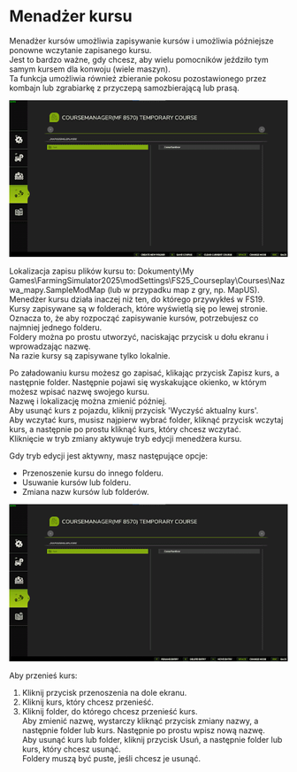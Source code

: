 # Menadżer kursu
Menadżer kursów umożliwia zapisywanie kursów i umożliwia późniejsze ponowne wczytanie zapisanego kursu.  
Jest to bardzo ważne, gdy chcesz, aby wielu pomocników jeździło tym samym kursem dla konwoju (wiele maszyn).  
Ta funkcja umożliwia również zbieranie pokosu pozostawionego przez kombajn lub zgrabiarkę z przyczepą samozbierającą lub prasą.  


![Image](../assets/images/managerbasehelp_0_0_765_430.png)

Lokalizacja zapisu plików kursu to: Dokumenty\My Games\FarmingSimulator2025\modSettings\FS25_Courseplay\Courses\Nazwa_mapy.SampleModMap (lub w przypadku map z gry, np. MapUS).  
Menedżer kursu działa inaczej niż ten, do którego przywykłeś w FS19.  
Kursy zapisywane są w folderach, które wyświetlą się po lewej stronie. Oznacza to, że aby rozpocząć zapisywanie kursów, potrzebujesz co najmniej jednego folderu.  
Foldery można po prostu utworzyć, naciskając przycisk u dołu ekranu i wprowadzając nazwę.  
Na razie kursy są zapisywane tylko lokalnie.  
  
Po załadowaniu kursu możesz go zapisać, klikając przycisk Zapisz kurs, a następnie folder. Następnie pojawi się wyskakujące okienko, w którym możesz wpisać nazwę swojego kursu.  
Nazwę i lokalizację można zmienić później.  
Aby usunąć kurs z pojazdu, kliknij przycisk 'Wyczyść aktualny kurs'.  
Aby wczytać kurs, musisz najpierw wybrać folder, kliknąć przycisk wczytaj kurs, a następnie po prostu kliknąć kurs, który chcesz wczytać.  
Kliknięcie w tryb zmiany aktywuje tryb edycji menedżera kursu.  


  
Gdy tryb edycji jest aktywny, masz następujące opcje:  

- Przenoszenie kursu do innego folderu.  
- Usuwanie kursów lub folderu.  
- Zmiana nazw kursów lub folderów.  


![Image](../assets/images/manageredithelp_0_0_765_430.png)

  
Aby przenieś kurs:  

   1) Kliknij przycisk przenoszenia na dole ekranu.  
   2) Kliknij kurs, który chcesz przenieść.  
   3) Kliknij folder, do którego chcesz przenieść kurs.  
Aby zmienić nazwę, wystarczy kliknąć przycisk zmiany nazwy, a następnie folder lub kurs. Następnie po prostu wpisz nową nazwę.  
Aby usunąć kurs lub folder, kliknij przycisk Usuń, a następnie folder lub kurs, który chcesz usunąć.  
Foldery muszą być puste, jeśli chcesz je usunąć.  



